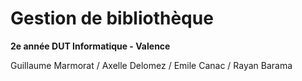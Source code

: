 # Gestion de bibliothèque 
__2e année DUT Informatique - Valence__

Guillaume Marmorat / Axelle Delomez / Emile Canac / Rayan Barama